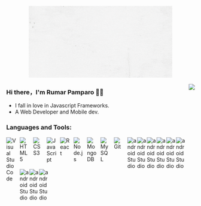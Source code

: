 <p align="center">
  <img alig src="https://github.com/CODEX-17/CODEX-17/blob/main/Rumar%20C.%20Pamparo%20(1).gif" />
</p>

<img align="right" src="https://github-readme-stats.vercel.app/api?username=SuperSupeng&show_icons=true&icon_color=CE1D2D&text_color=718096&bg_color=00000000&hide_title=true&hide_border=true" />

### Hi there，I'm Rumar Pamparo 🙋‍♂️

- I fall in love in Javascript Frameworks.
- A Web Developer and Mobile dev.

### Languages and Tools:

<img align="left" alt="Visual Studio Code" width="26px" src="https://cdn.jsdelivr.net/gh/devicons/devicon/icons/vscode/vscode-original.svg" style="padding-right:10px;" />
<img align="left" alt="HTML5" width="26px" src="https://cdn.jsdelivr.net/gh/devicons/devicon/icons/html5/html5-original.svg" style="padding-right:10px;" />
<img align="left" alt="CSS3" width="26px" src="https://cdn.jsdelivr.net/gh/devicons/devicon/icons/css3/css3-original.svg" style="padding-right:10px;" />
<img align="left" alt="JavaScript" width="26px" src="https://cdn.jsdelivr.net/gh/devicons/devicon/icons/javascript/javascript-original.svg" style="padding-right:10px;" />
<img align="left" alt="React" width="26px" src="https://cdn.jsdelivr.net/gh/devicons/devicon/icons/react/react-original.svg" style="padding-right:10px;" />
<img align="left" alt="Node.js" width="26px" src="https://cdn.jsdelivr.net/gh/devicons/devicon/icons/nodejs/nodejs-original.svg" style="padding-right:10px;" />
<img align="left" alt="MongoDB" width="26px" src="https://cdn.jsdelivr.net/gh/devicons/devicon/icons/mongodb/mongodb-original.svg" style="padding-right:10px;" />
<img align="left" alt="MySQL" width="26px" src="https://cdn.jsdelivr.net/gh/devicons/devicon/icons/mysql/mysql-original.svg" style="padding-right:10px;" />
<img align="left" alt="Git" width="26px" src="https://cdn.jsdelivr.net/gh/devicons/devicon/icons/git/git-original.svg" style="padding-right:10px;" />

<img align="left" alt="androidStudio" width="26px" src="https://cdn.jsdelivr.net/gh/devicons/devicon/icons/github/github-original.svg" />
<img align="left" alt="androidStudio" width="26px" src="https://cdn.jsdelivr.net/gh/devicons/devicon/icons/androidstudio/androidstudio-original.svg" />
<img align="left" alt="androidStudio" width="26px" src="https://cdn.jsdelivr.net/gh/devicons/devicon/icons/canva/canva-original.svg" />
<img align="left" alt="androidStudio" width="26px" src="https://cdn.jsdelivr.net/gh/devicons/devicon/icons/figma/figma-original.svg" />
<img align="left" alt="androidStudio" width="26px" src="https://cdn.jsdelivr.net/gh/devicons/devicon/icons/ionic/ionic-original.svg" />
<img align="left" alt="androidStudio" width="26px" src="https://cdn.jsdelivr.net/gh/devicons/devicon/icons/java/java-original-wordmark.svg" />
<img align="left" alt="androidStudio" width="26px" src="https://cdn.jsdelivr.net/gh/devicons/devicon/icons/php/php-original.svg" />
<img align="left" alt="androidStudio" width="26px" src="https://cdn.jsdelivr.net/gh/devicons/devicon/icons/photoshop/photoshop-plain.svg" />
<i align="left" alt="androidStudio" width="26px" class="devicon-bootstrap-plain colored"></i>
<img align="left" alt="androidStudio" width="26px" src="https://cdn.jsdelivr.net/gh/devicons/devicon/icons/tailwindcss/tailwindcss-original-wordmark.svg" />



          
